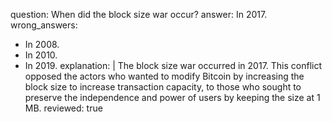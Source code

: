question: When did the block size war occur?
answer: In 2017.
wrong_answers:
  - In 2008.
  - In 2010.
  - In 2019.
  explanation: |
    The block size war occurred in 2017. This conflict opposed the actors who wanted to modify Bitcoin by increasing the block size to increase transaction capacity, 
    to those who sought to preserve the independence and power of users by keeping the size at 1 MB.
reviewed: true